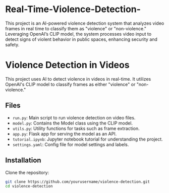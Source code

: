 # Real-Time-Violence-Detection-
This project is an AI-powered violence detection system that analyzes video frames in real time to classify them as "violence" or "non-violence." Leveraging OpenAI’s CLIP model, the system processes video input to detect signs of violent behavior in public spaces, enhancing security and safety. 
# Violence Detection in Videos

This project uses AI to detect violence in videos in real-time. It utilizes OpenAI's CLIP model to classify frames as either "violence" or "non-violence."

## Files
- `run.py`: Main script to run violence detection on video files.
- `model.py`: Contains the Model class using the CLIP model.
- `utils.py`: Utility functions for tasks such as frame extraction.
- `app.py`: Flask app for serving the model as an API.
- `tutorial.ipynb`: Jupyter notebook tutorial for understanding the project.
- `settings.yaml`: Config file for model settings and labels.

## Installation

Clone the repository:
```bash
git clone https://github.com/yourusername/violence-detection.git
cd violence-detection
